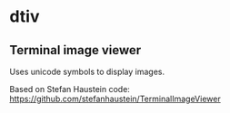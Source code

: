 # dtiv
## Terminal image viewer

Uses unicode symbols to display images.

Based on Stefan Haustein code:
https://github.com/stefanhaustein/TerminalImageViewer
